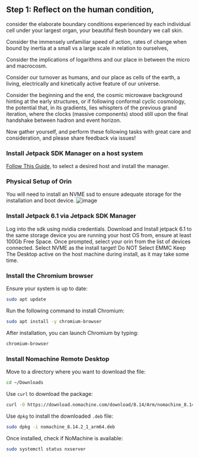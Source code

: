 ## Step 1: Reflect on the human condition, 

consider the elaborate boundary conditions experienced by each individual cell under your largest organ, your beautiful flesh boundary we call skin. 

Consider the immensely unfamiliar speed of action, rates of change when bound by inertia at a small vs a large scale in relation to ourselves, 

Consider the implications of logarithms and our place in between the micro and macrocosm. 

Consider our turnover as humans, and our place as cells of the earth, a living, electrically and kinetically active feature of our universe. 

Consider the beginning and the end, the cosmic microwave background hinting at the early structures, or if following conformal cyclic cosmology, the potential that, in its gradients, lies whispters of the previous grand iteration, where the clocks (massive components) stood still upon the final handshake between hadron and event horizon. 

Now gather yourself, and perform these following tasks with great care and consideration, and please share feedback via issues!

### Install Jetpack SDK Manager on a host system
[Follow This Guide](https://developer.nvidia.com/sdk-manager), to select a desired host and install the manager.

### Physical Setup of Orin
You will need to install an NVME ssd to ensure adequate storage for the installation and boot device.
![image](https://github.com/user-attachments/assets/3790218b-feba-4016-96f6-01edc1eba4a3)

### Install Jetpack 6.1 via Jetpack SDK Manager
Log into the sdk using nvidia credentials.
Download and Install jetpack 6.1 to the same storage device you are running your host OS from, ensure at least 100Gb Free Space.
Once prompted, select your orin from the list of devices connected.
Select NVME as the install target! Do NOT Select EMMC
Keep The Desktop active on the host machine during install, as it may take some time.



### Install the Chromium browser

Ensure your system is up to date:
```bash
sudo apt update
```
Run the following command to install Chromium:
```bash
sudo apt install -y chromium-browser
```
After installation, you can launch Chromium by typing:
```bash
chromium-browser
```

### Install Nomachine Remote Desktop

Move to a directory where you want to download the file:
```bash
cd ~/Downloads
```
Use `curl` to download the package:
```bash
curl -O https://download.nomachine.com/download/8.14/Arm/nomachine_8.14.2_1_arm64.deb
```
Use `dpkg` to install the downloaded `.deb` file:
```bash
sudo dpkg -i nomachine_8.14.2_1_arm64.deb
```
Once installed, check if NoMachine is available:
```bash
sudo systemctl status nxserver
```

###  

